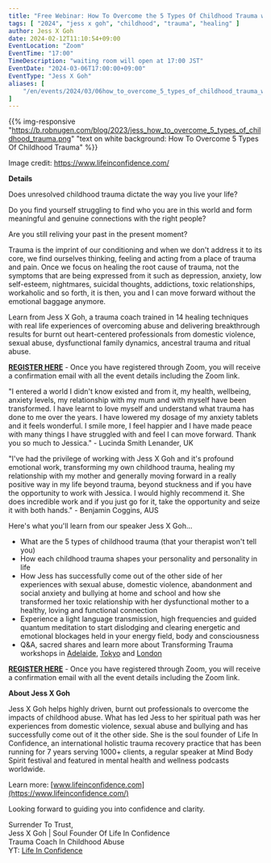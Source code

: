 ```yaml
---
title: "Free Webinar: How To Overcome the 5 Types Of Childhood Trauma with Jess X Goh"
tags: [ "2024", "jess x goh", "childhood", "trauma", "healing" ]
author: Jess X Goh
date: 2024-02-12T11:10:54+09:00
EventLocation: "Zoom"
EventTime: "17:00"
TimeDescription: "waiting room will open at 17:00 JST"
EventDate: "2024-03-06T17:00:00+09:00"
EventType: "Jess X Goh"
aliases: [
    "/en/events/2024/03/06how_to_overcome_5_types_of_childhood_trauma_with_jess_x_goh",
]
---
```


{{% img-responsive "https://b.robnugen.com/blog/2023/jess_how_to_overcome_5_types_of_childhood_trauma.png" "text on white background: How To Overcome 5 Types Of Childhood Trauma" %}}

<div class="note">Image credit:
<a href="https://www.lifeinconfidence.com/">https://www.lifeinconfidence.com/</a>
</div>

**Details**

Does unresolved childhood trauma dictate the way you live your life?

Do you find yourself struggling to find who you are in this world and
form meaningful and genuine connections with the right people?

Are you still reliving your past in the present moment?

Trauma is the imprint of our conditioning and when we don't address it to its core,
we find ourselves thinking, feeling and acting from a place of trauma and pain.
Once we focus on healing the root cause of trauma, not the symptoms that are being
expressed from it such as depression, anxiety, low self-esteem, nightmares, suicidal
thoughts, addictions, toxic relationships, workaholic and so forth, it is then, you
and I can move forward without the emotional baggage anymore.

Learn from Jess X Goh, a trauma coach trained in 14 healing techniques with real life
experiences of overcoming abuse and delivering breakthrough results for burnt out
heart-centered professionals from domestic violence, sexual abuse, dysfunctional
family dynamics, ancestral trauma and ritual abuse.

[**REGISTER HERE**](https://us06web.zoom.us/meeting/register/tZEsdeiurj0qHdIwfc8aiHBN8y3LFFftawrh#/registration) - Once you have registered
through Zoom, you will receive a confirmation email with all the event details
including the Zoom link.

"I entered a world I didn't know existed and from it, my health, wellbeing, anxiety
levels, my relationship with my mum and with myself have been transformed. I have
learnt to love myself and understand what trauma has done to me over the years. I
have lowered my dosage of my anxiety tablets and it feels wonderful. I smile more,
I feel happier and I have made peace with many things I have struggled with and feel
I can move forward. Thank you so much to Jessica." - Lucinda Smith Lenander, UK

"I've had the privilege of working with Jess X Goh and it's profound emotional work,
transforming my own childhood trauma, healing my relationship with my mother and
generally moving forward in a really positive way in my life beyond trauma, beyond
stuckness and if you have the opportunity to work with Jessica. I would highly
recommend it. She does incredible work and if you just go for it, take the
opportunity and seize it with both hands." - Benjamin Coggins, AUS

Here's what you'll learn from our speaker Jess X Goh...

* What are the 5 types of childhood trauma (that your therapist won't tell you)
* How each childhood trauma shapes your personality and personality in life
* How Jess has successfully come out of the other side of her experiences with
sexual abuse, domestic violence, abandonment and social anxiety and bullying at home
and school and how she transformed her toxic relationship with her dysfunctional
mother to a healthy, loving and functional connection
* Experience a light language transmission, high frequencies and guided quantum
meditation to start dislodging and clearing energetic and emotional blockages held
in your energy field, body and consciousness
* Q&A, sacred shares and learn more about Transforming Trauma workshops in [Adelaide](https://www.lifeinconfidence.com/ttw), [Tokyo](https://www.lifeinconfidence.com/ttwtokyo) and [London](http://www.lifeinconfidence.com/ttwlondon)

[**REGISTER HERE**](https://us06web.zoom.us/meeting/register/tZEsdeiurj0qHdIwfc8aiHBN8y3LFFftawrh#/registration) -
Once you have registered through Zoom, you will receive a confirmation email with
all the event details including the Zoom link.

**About Jess X Goh**

Jess X Goh helps highly driven, burnt out professionals to overcome the impacts of
childhood abuse. What has led Jess to her spiritual path was her experiences from
domestic violence, sexual abuse and bullying and has successfully come out of it the
other side. She is the soul founder of Life In Confidence, an international holistic
trauma recovery practice that has been running for 7 years serving 1000+ clients, a
regular speaker at Mind Body Spirit festival and featured in mental health and
wellness podcasts worldwide.

Learn more: [www.lifeinconfidence.com](https://www.lifeinconfidence.com/)

Looking forward to guiding you into confidence and clarity.

Surrender To Trust,
<br>Jess X Goh | Soul Founder Of Life In Confidence
<br>Trauma Coach In Childhood Abuse
<br>YT: [Life In Confidence](https://www.youtube.com/channel/UCNEcA-OIqX_lOurcSCiUlBA)
